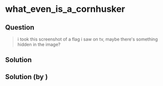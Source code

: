 # what_even_is_a_cornhusker

## Question

> i took this screenshot of a flag i saw on tv, maybe there's something hidden in the image?

## Solution

## Solution (by )
